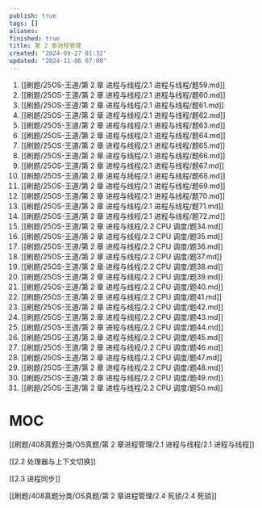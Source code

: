 ```yaml
---
publish: true
tags: []
aliases: 
finished: true
title: 第 2 章进程管理
created: "2024-09-27 01:32"
updated: "2024-11-06 07:00"
---
```

1. [[刷题/25OS-王道/第 2 章 进程与线程/2.1 进程与线程/题59.md]]
2. [[刷题/25OS-王道/第 2 章 进程与线程/2.1 进程与线程/题60.md]]
3. [[刷题/25OS-王道/第 2 章 进程与线程/2.1 进程与线程/题61.md]]
4. [[刷题/25OS-王道/第 2 章 进程与线程/2.1 进程与线程/题62.md]]
5. [[刷题/25OS-王道/第 2 章 进程与线程/2.1 进程与线程/题63.md]]
6. [[刷题/25OS-王道/第 2 章 进程与线程/2.1 进程与线程/题64.md]]
7. [[刷题/25OS-王道/第 2 章 进程与线程/2.1 进程与线程/题65.md]]
8. [[刷题/25OS-王道/第 2 章 进程与线程/2.1 进程与线程/题66.md]]
9. [[刷题/25OS-王道/第 2 章 进程与线程/2.1 进程与线程/题67.md]]
10. [[刷题/25OS-王道/第 2 章 进程与线程/2.1 进程与线程/题68.md]]
11. [[刷题/25OS-王道/第 2 章 进程与线程/2.1 进程与线程/题69.md]]
12. [[刷题/25OS-王道/第 2 章 进程与线程/2.1 进程与线程/题70.md]]
13. [[刷题/25OS-王道/第 2 章 进程与线程/2.1 进程与线程/题71.md]]
14. [[刷题/25OS-王道/第 2 章 进程与线程/2.1 进程与线程/题72.md]]
15. [[刷题/25OS-王道/第 2 章 进程与线程/2.2 CPU 调度/题34.md]]
16. [[刷题/25OS-王道/第 2 章 进程与线程/2.2 CPU 调度/题35.md]]
17. [[刷题/25OS-王道/第 2 章 进程与线程/2.2 CPU 调度/题36.md]]
18. [[刷题/25OS-王道/第 2 章 进程与线程/2.2 CPU 调度/题37.md]]
19. [[刷题/25OS-王道/第 2 章 进程与线程/2.2 CPU 调度/题38.md]]
20. [[刷题/25OS-王道/第 2 章 进程与线程/2.2 CPU 调度/题39.md]]
21. [[刷题/25OS-王道/第 2 章 进程与线程/2.2 CPU 调度/题40.md]]
22. [[刷题/25OS-王道/第 2 章 进程与线程/2.2 CPU 调度/题41.md]]
23. [[刷题/25OS-王道/第 2 章 进程与线程/2.2 CPU 调度/题42.md]]
24. [[刷题/25OS-王道/第 2 章 进程与线程/2.2 CPU 调度/题43.md]]
25. [[刷题/25OS-王道/第 2 章 进程与线程/2.2 CPU 调度/题44.md]]
26. [[刷题/25OS-王道/第 2 章 进程与线程/2.2 CPU 调度/题45.md]]
27. [[刷题/25OS-王道/第 2 章 进程与线程/2.2 CPU 调度/题46.md]]
28. [[刷题/25OS-王道/第 2 章 进程与线程/2.2 CPU 调度/题47.md]]
29. [[刷题/25OS-王道/第 2 章 进程与线程/2.2 CPU 调度/题48.md]]
30. [[刷题/25OS-王道/第 2 章 进程与线程/2.2 CPU 调度/题49.md]]
31. [[刷题/25OS-王道/第 2 章 进程与线程/2.2 CPU 调度/题50.md]]

# MOC

[[刷题/408真题分类/OS真题/第 2 章进程管理/2.1 进程与线程/2.1 进程与线程]]

[[2.2 处理器与上下文切换]]

[[2.3 进程同步]]

[[刷题/408真题分类/OS真题/第 2 章进程管理/2.4 死锁/2.4 死锁]]